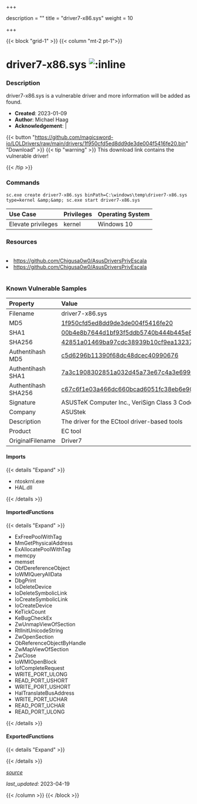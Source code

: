 +++

description = ""
title = "driver7-x86.sys"
weight = 10

+++


{{< block "grid-1" >}}
{{< column "mt-2 pt-1">}}


# driver7-x86.sys ![:inline](/images/twitter_verified.png) 


### Description

driver7-x86.sys is a vulnerable driver and more information will be added as found.

- **Created**: 2023-01-09
- **Author**: Michael Haag
- **Acknowledgement**:  | [](https://twitter.com/)

{{< button "https://github.com/magicsword-io/LOLDrivers/raw/main/drivers/1f950cfd5ed8dd9de3de004f5416fe20.bin" "Download" >}}
{{< tip "warning" >}}
This download link contains the vulnerable driver!

{{< /tip >}}

### Commands

```
sc.exe create driver7-x86.sys binPath=C:\windows\temp\driver7-x86.sys     type=kernel &amp;&amp; sc.exe start driver7-x86.sys
```

| Use Case | Privileges | Operating System | 
|:---- | ---- | ---- |
| Elevate privileges | kernel | Windows 10 |

### Resources
<br>
<li><a href=" https://github.com/Chigusa0w0/AsusDriversPrivEscala"> https://github.com/Chigusa0w0/AsusDriversPrivEscala</a></li>
<li><a href="https://github.com/Chigusa0w0/AsusDriversPrivEscala">https://github.com/Chigusa0w0/AsusDriversPrivEscala</a></li>
<br>

### Known Vulnerable Samples

| Property           | Value |
|:-------------------|:------|
| Filename           | driver7-x86.sys |
| MD5                | [1f950cfd5ed8dd9de3de004f5416fe20](https://www.virustotal.com/gui/file/1f950cfd5ed8dd9de3de004f5416fe20) |
| SHA1               | [00b4e8b7644d1bf93f5ddb5740b444b445e81b02](https://www.virustotal.com/gui/file/00b4e8b7644d1bf93f5ddb5740b444b445e81b02) |
| SHA256             | [42851a01469ba97cdc38939b10cf9ea13237aa1f6c37b1ac84904c5a12a81fa0](https://www.virustotal.com/gui/file/42851a01469ba97cdc38939b10cf9ea13237aa1f6c37b1ac84904c5a12a81fa0) |
| Authentihash MD5   | [c5d6296b11390f68dc48dcec40990676](https://www.virustotal.com/gui/search/authentihash%253Ac5d6296b11390f68dc48dcec40990676) |
| Authentihash SHA1  | [7a3c1908302851a032d45a73e67c4a3e699807a5](https://www.virustotal.com/gui/search/authentihash%253A7a3c1908302851a032d45a73e67c4a3e699807a5) |
| Authentihash SHA256| [c67c6f1e03a466dc660bcad6051fc38eb6e9004a4e252abe52c6155f5768ad90](https://www.virustotal.com/gui/search/authentihash%253Ac67c6f1e03a466dc660bcad6051fc38eb6e9004a4e252abe52c6155f5768ad90) |
| Signature         | ASUSTeK Computer Inc., VeriSign Class 3 Code Signing 2010 CA, VeriSign   |
| Company           | ASUStek |
| Description       | The driver for the ECtool driver-based tools |
| Product           | EC tool |
| OriginalFilename  | Driver7 |


#### Imports
{{< details "Expand" >}}
* ntoskrnl.exe
* HAL.dll

{{< /details >}}
#### ImportedFunctions
{{< details "Expand" >}}
* ExFreePoolWithTag
* MmGetPhysicalAddress
* ExAllocatePoolWithTag
* memcpy
* memset
* ObfDereferenceObject
* IoWMIQueryAllData
* DbgPrint
* IoDeleteDevice
* IoDeleteSymbolicLink
* IoCreateSymbolicLink
* IoCreateDevice
* KeTickCount
* KeBugCheckEx
* ZwUnmapViewOfSection
* RtlInitUnicodeString
* ZwOpenSection
* ObReferenceObjectByHandle
* ZwMapViewOfSection
* ZwClose
* IoWMIOpenBlock
* IofCompleteRequest
* WRITE_PORT_ULONG
* READ_PORT_USHORT
* WRITE_PORT_USHORT
* HalTranslateBusAddress
* WRITE_PORT_UCHAR
* READ_PORT_UCHAR
* READ_PORT_ULONG

{{< /details >}}
#### ExportedFunctions
{{< details "Expand" >}}

{{< /details >}}


[*source*](https://github.com/magicsword-io/LOLDrivers/tree/main/yaml/driver7-x86.yaml)

*last_updated:* 2023-04-19








{{< /column >}}
{{< /block >}}
